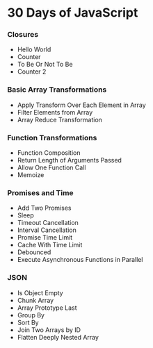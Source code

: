 # 30 Days of JavaScript

### Closures
 - Hello World
 - Counter
 - To Be Or Not To Be
 - Counter 2


### Basic Array Transformations
 - Apply Transform Over Each Element in Array
 - Filter Elements from Array
 - Array Reduce Transformation

### Function Transformations
 - Function Composition
 - Return Length of Arguments Passed
 - Allow One Function Call
 - Memoize

### Promises and Time
 - Add Two Promises
 - Sleep
 - Timeout Cancellation
 - Interval Cancellation
 - Promise Time Limit
 - Cache With Time Limit
 - Debounced
 - Execute Asynchronous Functions in Parallel


### JSON
 - Is Object Empty
 - Chunk Array
 - Array Prototype Last
 - Group By
 - Sort By
 - Join Two Arrays by ID
 - Flatten Deeply Nested Array

